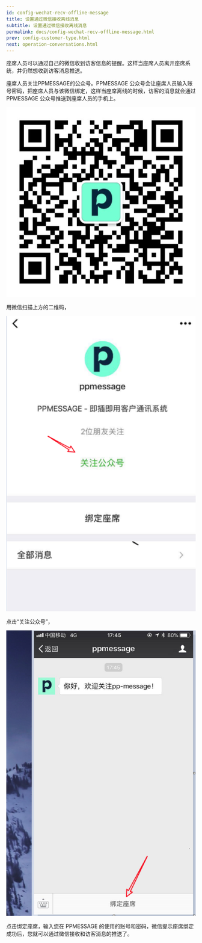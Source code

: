 ```yaml
---
id: config-wechat-recv-offline-message
title: 设置通过微信接收离线消息
subtitle: 设置通过微信接收离线消息
permalink: docs/config-wechat-recv-offline-message.html
prev: config-customer-type.html
next: operation-conversations.html
---
```




座席人员可以通过自己的微信收到访客信息的提醒。这样当座席人员离开座席系统，并仍然想收到访客消息推送。

座席人员关注PPMESSAGE的公众号。PPMESSAGE 公众号会让座席人员输入账号密码，把座席人员与该微信绑定，这样当座席离线的时候，访客的消息就会通过 PPMESSAGE 公众号推送到座席人员的手机上。

![](./config-wechat-recv-offline-message-1.png)

用微信扫描上方的二维码，

![](./config-wechat-recv-offline-message-2.png)

点击“关注公众号”，

![](./config-wechat-recv-offline-message-3.png)

点击绑定座席，输入您在 PPMESSAGE 的使用的账号和密码，微信提示座席绑定成功后，您就可以通过微信接收和访客消息的推送了。